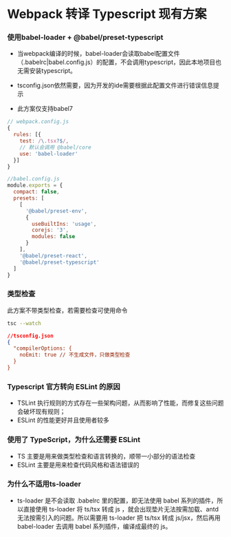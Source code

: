 # Webpack 转译 Typescript 现有方案

### 使用babel-loader + @babel/preset-typescript

- 当webpack编译的时候，babel-loader会读取babel配置文件（.babelrc|babel.config.js）的配置，不会调用typescript，因此本地项目也无需安装typescript。

- tsconfig.json依然需要，因为开发的ide需要根据此配置文件进行错误信息提示

- 此方案仅支持babel7

```js
// webpack.config.js
{
  rules: [{
    test: /\.tsx?$/,
    // 默认会调用 @babel/core 
    use: 'babel-loader'
  }]
}
```

```js
//babel.config.js
module.exports = {
  compact: false,
  presets: [
    [
      '@babel/preset-env',
      {
        useBuiltIns: 'usage',
        corejs: '3',
        modules: false
      }
    ],
    '@babel/preset-react',
    '@babel/preset-typescript'
  ]
}

```

### 类型检查

此方案不带类型检查，若需要检查可使用命令

```sh
tsc --watch
```

```json
//tsconfig.json
{
  "compilerOptions: {
    noEmit: true // 不生成文件，只做类型检查
  }
}
```


### Typescript 官方转向 ESLint 的原因

- TSLint 执行规则的方式存在一些架构问题，从而影响了性能，而修复这些问题会破坏现有规则；
- ESLint 的性能更好并且使用者较多

### 使用了 TypeScript，为什么还需要 ESLint

- TS 主要是用来做类型检查和语言转换的，顺带一小部分的语法检查
- ESLint 主要是用来检查代码风格和语法错误的

### 为什么不适用ts-loader

- ts-loader 是不会读取 .babelrc 里的配置，即无法使用 babel 系列的插件，所以直接使用 ts-loader 将 ts/tsx 转成 js ，就会出现垫片无法按需加载、antd 无法按需引入的问题。所以需要用 ts-loader 把 ts/tsx 转成 js/jsx，然后再用 babel-loader 去调用 babel 系列插件，编译成最终的 js。